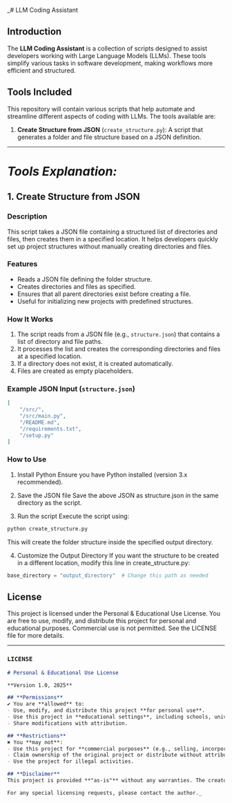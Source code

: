 _# LLM Coding Assistant

## Introduction
The **LLM Coding Assistant** is a collection of scripts designed to assist developers working with Large Language Models (LLMs). These tools simplify various tasks in software development, making workflows more efficient and structured.

## Tools Included
This repository will contain various scripts that help automate and streamline different aspects of coding with LLMs. The tools available are:

1. **Create Structure from JSON** (`create_structure.py`): A script that generates a folder and file structure based on a JSON definition.
---
# *Tools Explanation:* 
## **1. Create Structure from JSON**

### **Description**
This script takes a JSON file containing a structured list of directories and files, then creates them in a specified location. It helps developers quickly set up project structures without manually creating directories and files.

### **Features**
- Reads a JSON file defining the folder structure.
- Creates directories and files as specified.
- Ensures that all parent directories exist before creating a file.
- Useful for initializing new projects with predefined structures.

### **How It Works**
1. The script reads from a JSON file (e.g., `structure.json`) that contains a list of directory and file paths.
2. It processes the list and creates the corresponding directories and files at a specified location.
3. If a directory does not exist, it is created automatically.
4. Files are created as empty placeholders.

### **Example JSON Input (`structure.json`)**
```json
[
    "/src/",
    "/src/main.py",
    "/README.md",
    "/requirements.txt",
    "/setup.py"
]
```
### How to Use
1. Install Python
Ensure you have Python installed (version 3.x recommended).

2. Save the JSON file
Save the above JSON as structure.json in the same directory as the script.

3. Run the script
Execute the script using:

```bash
python create_structure.py
```
This will create the folder structure inside the specified output directory.

4. Customize the Output Directory
If you want the structure to be created in a different location, modify this line in create_structure.py:

```python
base_directory = "output_directory"  # Change this path as needed
```

## License
This project is licensed under the Personal & Educational Use License. You are free to use, modify, and distribute this project for personal and educational purposes. Commercial use is not permitted. See the LICENSE file for more details.


---

### **`LICENSE`**
```markdown
# Personal & Educational Use License

**Version 1.0, 2025**

## **Permissions**
✔ You are **allowed** to:
- Use, modify, and distribute this project **for personal use**.
- Use this project in **educational settings**, including schools, universities, and personal learning.
- Share modifications with attribution.

## **Restrictions**
✖ You **may not**:
- Use this project for **commercial purposes** (e.g., selling, incorporating into paid products).
- Claim ownership of the original project or distribute without attribution.
- Use the project for illegal activities.

## **Disclaimer**
This project is provided **"as-is"** without any warranties. The creators are **not responsible** for any damages, data loss, or unintended consequences resulting from the use of this software.

For any special licensing requests, please contact the author._
```